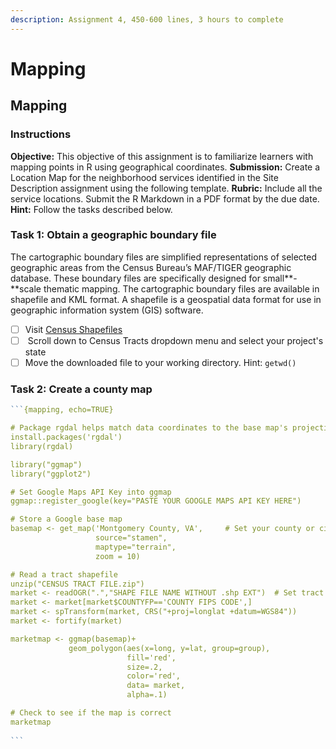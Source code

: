 ```yaml
---
description: Assignment 4, 450-600 lines, 3 hours to complete
---
```


# Mapping

## Mapping

### Instructions

**Objective:** This objective of this assignment is to familiarize learners with mapping points in R using geographical coordinates. **Submission:** Create a Location Map for the neighborhood services identified in the Site Description assignment using the following template. **Rubric:** Include all the service locations. Submit the R Markdown in a PDF format by the due date. **Hint:** Follow the tasks described below.

### **Task 1: Obtain a geographic boundary file**

The cartographic boundary files are simplified representations of selected geographic areas from the Census Bureau’s MAF/TIGER geographic database. These boundary files are specifically designed for small**-**scale thematic mapping. The cartographic boundary files are available in shapefile and KML format. A shapefile is a geospatial data format for use in geographic information system (GIS) software.

* [ ] Visit [Census Shapefiles](https://www.census.gov/geographies/mapping-files/time-series/geo/carto-boundary-file.html)
* [ ] &#x20;Scroll down to Census Tracts dropdown menu and select your project's state
* [ ] Move the downloaded file to your working directory. Hint: `getwd()`

### **Task 2: Create a county map**

````r
```{mapping, echo=TRUE}

# Package rgdal helps match data coordinates to the base map's projection 
install.packages('rgdal') 
library(rgdal)

library("ggmap")
library("ggplot2")

# Set Google Maps API Key into ggmap
ggmap::register_google(key="PASTE YOUR GOOGLE MAPS API KEY HERE")

# Store a Google base map
basemap <- get_map('Montgomery County, VA',     # Set your county or city
                   source="stamen", 
                   maptype="terrain", 
                   zoom = 10)

# Read a tract shapefile
unzip("CENSUS TRACT FILE.zip")
market <- readOGR(".","SHAPE FILE NAME WITHOUT .shp EXT")  # Set tract boundary file
market <- market[market$COUNTYFP=='COUNTY FIPS CODE',]
market <- spTransform(market, CRS("+proj=longlat +datum=WGS84"))
market <- fortify(market)

marketmap <- ggmap(basemap)+
             geom_polygon(aes(x=long, y=lat, group=group), 
                          fill='red', 
                          size=.2,
                          color='red', 
                          data= market, 
                          alpha=.1)

# Check to see if the map is correct
marketmap                                      
                          
```
````


